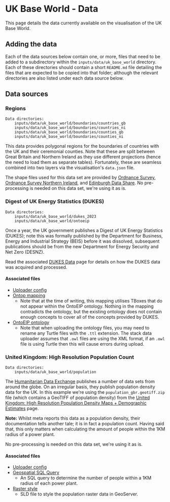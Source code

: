 # UK Base World - Data

This page details the data currently available on the visualisation of the UK Base World.

## Adding the data

Each of the data sources below contain one, or more, files that need to be added to a subdirectory within the `inputs/data/uk_base_world` directory. Each of these directories should contain a short `README.md` file detailing the files that are expected to be copied into that folder; although the relevant directories are also listed under each data source below.

## Data sources

### Regions

```
Data directories:
    inputs/data/uk_base_world/boundaries/countries_gb
    inputs/data/uk_base_world/boundaries/countries_ni
    inputs/data/uk_base_world/boundaries/counties_gb
    inputs/data/uk_base_world/boundaries/counties_ni
```

This data provides polygonal regions for the boundaries of countries with the UK and their ceremonial counties. Note that these are split between Great Britain and Northern Ireland as they use different projections (hence the need to load them as separate tables). Fortunately, these are seamless combined into two layers via the visualisation's `data.json` file.

The shape files used for this data set are provided by [Ordnance Survey](https://www.ordnancesurvey.co.uk/products/boundary-line), [Ordnance Survey Northern Ireland](https://www.data.gov.uk/dataset/d3ca9d44-a7eb-4380-86cb-0cc28e1f1b27/osni-open-data-largescale-boundaries-ni-outline), and [Edinburgh Data Share](https://datashare.ed.ac.uk/handle/10283/2595?show=full). No pre-processing is needed on this data set, we're using it as is.

### Digest of UK Energy Statistics (DUKES)

```
Data directories:
    inputs/data/uk_base_world/dukes_2023
    inputs/data/uk_base_world/ontoeip
```

Once a year, the UK government publishes a Digest of UK Energy Statistics (DUKES);  note this was formally published by the Department for Business, Energy and Industrial Strategy (BEIS) before it was dissolved, subsequent publications should be from the new Department for Energy Security and Net Zero (DESNZ).

Read the associated [DUKES Data](./docs/data-dukes.md) page for details on how the DUKES data was acquired and processed.

#### Associated files

* [Uploader config](./inputs/config/uploader/dukes_2023.json)
* [Ontop mapping](./inputs/data/uk_base_world//dukes_2023.obda)
  * Note that at the time of writing, this mapping utilises TBoxes that do not appear within the OntoEIP ontology. Nothing in the mapping contradicts the ontology, but the existing ontology does not contain enough concepts to cover all of the concepts provided by DUKES. 
* [OntoEIP ontology](https://github.com/cambridge-cares/TheWorldAvatar/tree/main/JPS_Ontology/ontology/ontoeip)
  * Note that when uploading the ontology files, you may need to rename any Turtle files with the `.ttl` extension. The stack data uploader assumes that `.owl` files are using the XML format, if an `.owl` file is using Turtle then this will cause errors during upload.

### United Kingdom: High Resolution Population Count

```
Data directories:
    inputs/data/uk_base_world/population
```

The [Humanitarian Data Exchange](https://data.humdata.org/) publishes a number of data sets from around the globe. On an irregular basis, they publish population density data for the UK. In this example we're using the `population_gbr.geotiff.zip` file (which contains a GeoTIFF of population density) from the [United Kingdom: High Resolution Population Density Maps + Demographic Estimates](https://data.humdata.org/dataset/united-kingdom-high-resolution-population-density-maps-demographic-estimates) page.

**Note:** Whilst meta reports this data as a population density, their documentation tells another tale; it is in fact a population count. Having said that, this only matters when calculating the amount of people within the 1KM radius of a power plant.

No pre-processing is needed on this data set, we're using it as is.

#### Associated files

* [Uploader config](./inputs/config/uploader/population.json)
* [Geospatial SQL Query](./inputs/config/uploader/dukes_2023_pop.sql)
  * An SQL query to determine the number of people within a 1KM radius of each power plant. 
* [Raster style](./inputs/config/uk-population-style.sld)
  * SLD file to style the population raster data in GeoServer. 